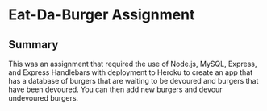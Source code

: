 # Eat-Da-Burger Assignment

## Summary
This was an assignment that required the use of Node.js, MySQL, Express, and Express Handlebars with deployment to Heroku to create an app that has a database of burgers that are waiting to be devoured and burgers that have been devoured. You can then add new burgers and devour undevoured burgers.

